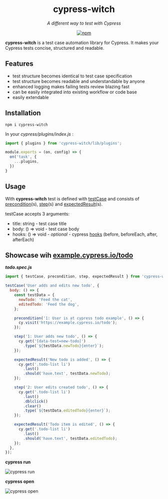 <h1 align="center" style="border-bottom: none;">cypress-witch</h1>
<p align="center"><i>A different way to test with Cypress</i></p>

<p align="center">
  <a href="https://www.npmjs.com/package/cypress-witch">
    <img src="https://img.shields.io/npm/dm/cypress-witch.svg" alt="npm"/>
  </a>
</p>

**cypress-witch** is a test case automation library for Cypress. It makes your Cypress tests concise, structured and readable.

## Features

- test structure becomes identical to test case specification
- test structure becomes readable and understandable by anyone
- enhanced logging makes failing tests review blazing fast 
- can be easily integrated into existing workflow or code base
- easily extendable

## Installation

```shell
npm i cypress-witch
```

In your *cypress/plugins/index.js* :

```javascript
import { plugins } from 'cypress-witch/lib/plugins';

module.exports = (on, config) => {
  on('task', {
    ...plugins,
  })
}
```

## Usage

With **cypress-witch** test is defined with [testCase](https://github.com/ark-key/cypress-witch/blob/master/src/index.ts#L1) and consists of [precondition](https://github.com/ark-key/cypress-witch/blob/master/src/index.ts#L11)(s), [step](https://github.com/ark-key/cypress-witch/blob/master/src/index.ts#L16)(s) and [expectedResult](https://github.com/ark-key/cypress-witch/blob/master/src/index.ts#L21)(s).

testCase accepts 3 arguments:
- title: string - test case title
- body: () => void - test case body
- hooks: () => void - *optional* - cypress [hooks](https://docs.cypress.io/guides/core-concepts/writing-and-organizing-tests#Hooks) (before, beforeEach, after, afterEach)

## Showcase wih [example.cypress.io/todo](https://example.cypress.io/todo)

**_todo.spec.js_**

```javascript
import { testCase, precondition, step, expectedResult } from 'cypress-witch';

testCase('User adds and edits new todo', {
  body: () => {
    const testData = {
      newTodo: 'Feed the cat',
      editedTodo: 'Feed the dog',
    };

    precondition('1: User is at cypress todo example', () => {
      cy.visit('https://example.cypress.io/todo');
    });

    step('1: User adds new todo', () => {
      cy.get('[data-test=new-todo]')
        .type(`${testData.newTodo}{enter}`);
    });

    expectedResult('New todo is added', () => {
      cy.get('.todo-list li')
        .last()
        .should('have.text', testData.newTodo);
    });

    step('2: User edits created todo', () => {
      cy.get('.todo-list li')
        .last()
        .dblclick()
        .clear()
        .type(`${testData.editedTodo}{enter}`);
    });

    expectedResult('Todo item is edited', () => {
      cy.get('.todo-list li')
        .last()
        .should('have.text', testData.editedTodo);
    });
  },
});
```

**cypress run**

![cypress run](https://user-images.githubusercontent.com/76620843/158082711-602b0653-0859-4c5e-a348-5af9ceaeddee.png)

**cypress open**

![cypress open](https://user-images.githubusercontent.com/76620843/158083217-bf947247-764d-47f2-b31c-d535356762de.png)
